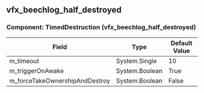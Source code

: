 ## vfx_beechlog_half_destroyed

### Component: TimedDestruction (vfx_beechlog_half_destroyed)

|Field|Type|Default Value|
|-----|----|-------------|
|m_timeout|System.Single|10|
|m_triggerOnAwake|System.Boolean|True|
|m_forceTakeOwnershipAndDestroy|System.Boolean|False|

